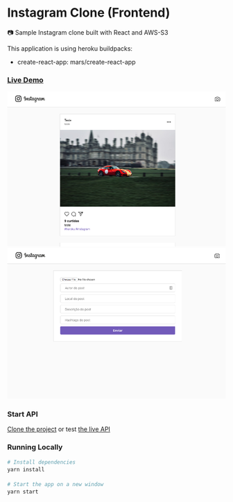 # Instagram Clone (Frontend)
:camera: Sample Instagram clone built with React and AWS-S3

This application is using heroku buildpacks:
* create-react-app: mars/create-react-app

### [Live Demo](https://rlk-instagram-clone-frontend.herokuapp.com/)

![Screenshot 1](instagram-2.png)
![Screenshot 2](instagram-1.png)

### Start API
[Clone the project](https://github.com/Relirk/instagram-clone-backend) or test
[the live API](https://rlk-instagram-clone-frontend.herokuapp.com/)

### Running Locally
```sh
# Install dependencies
yarn install

# Start the app on a new window
yarn start
```
